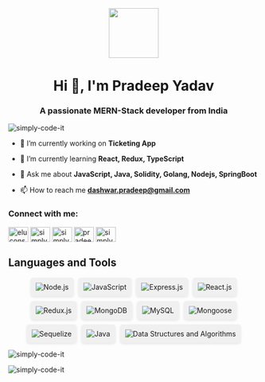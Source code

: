 
<div id="header" align="center">
  <img src="https://media.giphy.com/media/M9gbBd9nbDrOTu1Mqx/giphy.gif" width="100"/>
</div>

<h1 align="center">Hi 👋, I'm Pradeep Yadav</h1>
<h3 align="center">A passionate MERN-Stack developer from India</h3>

<p align="left"> <img src="https://komarev.com/ghpvc/?username=simply-code-it&label=Profile%20views&color=0e75b6&style=flat" alt="simply-code-it" /> </p>

- 🔭 I’m currently working on **Ticketing App**

- 🌱 I’m currently learning **React, Redux, TypeScript**

- 💬 Ask me about **JavaScript, Java, Solidity, Golang, Nodejs, SpringBoot**

- 📫 How to reach me **dashwar.pradeep@gmail.com**


<h3 align="left">Connect with me:</h3>
<p align="left">
<a href="https://codepen.io/eluconsmider" target="blank"><img align="center" src="https://raw.githubusercontent.com/rahuldkjain/github-profile-readme-generator/master/src/images/icons/Social/codepen.svg" alt="eluconsmider" height="30" width="40" /></a>
<a href="https://linkedin.com/in/simplycodeit" target="blank"><img align="center" src="https://raw.githubusercontent.com/rahuldkjain/github-profile-readme-generator/master/src/images/icons/Social/linked-in-alt.svg" alt="simplycodeit" height="30" width="40" /></a>
<a href="https://codesandbox.com/simply-code-it" target="blank"><img align="center" src="https://raw.githubusercontent.com/rahuldkjain/github-profile-readme-generator/master/src/images/icons/Social/codesandbox.svg" alt="simply-code-it" height="30" width="40" /></a>
<a href="https://www.behance.net/pradeepyadav168" target="blank"><img align="center" src="https://raw.githubusercontent.com/rahuldkjain/github-profile-readme-generator/master/src/images/icons/Social/behance.svg" alt="pradeepyadav168" height="30" width="40" /></a>
<a href="https://www.leetcode.com/simplycodeit" target="blank"><img align="center" src="https://raw.githubusercontent.com/rahuldkjain/github-profile-readme-generator/master/src/images/icons/Social/leet-code.svg" alt="simplycodeit" height="30" width="40" /></a>
</p>

<h2>Languages and Tools</h2>

<div style="display: flex; flex-wrap: wrap; gap: 10px; justify-content: center;">
    <div style="display: inline; text-align: center; padding: 10px; border-radius: 5px; background-color: #f0f0f0; box-shadow: 0 2px 5px rgba(0, 0, 0, 0.1);">
        <img src="https://img.shields.io/badge/Node.js-339933?style=for-the-badge&logo=node.js&logoColor=white" alt="Node.js">
    </div>
    <div style="display: inline; text-align: center; padding: 10px; border-radius: 5px; background-color: #f0f0f0; box-shadow: 0 2px 5px rgba(0, 0, 0, 0.1);">
        <img src="https://img.shields.io/badge/JavaScript-F7DF1E?style=for-the-badge&logo=javascript&logoColor=black" alt="JavaScript">
    </div>
    <div style="display: inline; text-align: center; padding: 10px; border-radius: 5px; background-color: #f0f0f0; box-shadow: 0 2px 5px rgba(0, 0, 0, 0.1);">
        <img src="https://img.shields.io/badge/Express.js-000000?style=for-the-badge&logo=express&logoColor=white" alt="Express.js">
    </div>
    <div style="display: inline; text-align: center; padding: 10px; border-radius: 5px; background-color: #f0f0f0; box-shadow: 0 2px 5px rgba(0, 0, 0, 0.1);">
        <img src="https://img.shields.io/badge/React.js-61DAFB?style=for-the-badge&logo=react&logoColor=black" alt="React.js">
    </div>
    <div style="display: inline; text-align: center; padding: 10px; border-radius: 5px; background-color: #f0f0f0; box-shadow: 0 2px 5px rgba(0, 0, 0, 0.1);">
        <img src="https://img.shields.io/badge/Redux.js-764ABC?style=for-the-badge&logo=redux&logoColor=white" alt="Redux.js">
    </div>
    <div style="display: inline; text-align: center; padding: 10px; border-radius: 5px; background-color: #f0f0f0; box-shadow: 0 2px 5px rgba(0, 0, 0, 0.1);">
        <img src="https://img.shields.io/badge/MongoDB-47A248?style=for-the-badge&logo=mongodb&logoColor=white" alt="MongoDB">
    </div>
    <div style="display: inline; text-align: center; padding: 10px; border-radius: 5px; background-color: #f0f0f0; box-shadow: 0 2px 5px rgba(0, 0, 0, 0.1);">
        <img src="https://img.shields.io/badge/MySQL-4479A1?style=for-the-badge&logo=mysql&logoColor=white" alt="MySQL">
    </div>
    <div style="display: inline; text-align: center; padding: 10px; border-radius: 5px; background-color: #f0f0f0; box-shadow: 0 2px 5px rgba(0, 0, 0, 0.1);">
        <img src="https://img.shields.io/badge/Mongoose-880000?style=for-the-badge&logo=mongoose&logoColor=white" alt="Mongoose">
    </div>
    <div style="display: inline; text-align: center; padding: 10px; border-radius: 5px; background-color: #f0f0f0; box-shadow: 0 2px 5px rgba(0, 0, 0, 0.1);">
        <img src="https://img.shields.io/badge/Sequelize-52B0E7?style=for-the-badge&logo=sequelize&logoColor=white" alt="Sequelize">
    </div>
    <div style="display: inline; text-align: center; padding: 10px; border-radius: 5px; background-color: #f0f0f0; box-shadow: 0 2px 5px rgba(0, 0, 0, 0.1);">
        <img src="https://img.shields.io/badge/Java-007396?style=for-the-badge&logo=java&logoColor=white" alt="Java">
    </div>
    <div style="display: inline; text-align: center; padding: 10px; border-radius: 5px; background-color: #f0f0f0; box-shadow: 0 2px 5px rgba(0, 0, 0, 0.1);">
        <img src="https://img.shields.io/badge/Data%20Structures%20and%20Algorithms-00BFFF?style=for-the-badge" alt="Data Structures and Algorithms">
    </div>
</div>


<p><img align="center" src="https://github-readme-stats.vercel.app/api/top-langs?username=simply-code-it&show_icons=true&locale=en&layout=compact" alt="simply-code-it" /></p>

<p><img align="center" src="https://github-readme-streak-stats.herokuapp.com/?user=simply-code-it&" alt="simply-code-it" /></p>

